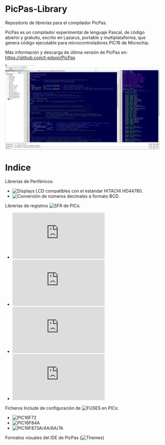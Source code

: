 # PicPas-Library

Repositorio de librerías para el compilador PicPas.

PicPas es un compilador experimental de lenguaje Pascal, de código abierto y gratuito, escrito en Lazarus, portable y multiplataforma, que genera código ejecutable para microcontroladores PIC16 de Microchip.

Más información y descarga de última versión de PicPas en: https://github.com/t-edson/PicPas

![IDE Personalizado de PicPas](https://raw.githubusercontent.com/AguHDz/PicPas-Librerias_y_Programas/master/IDE_PicPas_Personalizado.jpg "IDE Personalizado de PicPas")

# Indice

Librerías de Periféricos:
- ![Displays LCD compatibles con el estándar HITACHI HD44780.](https://github.com/AguHDz/PicPas-Library/tree/master/LCD)
- ![Conversión de números decimales a formato BCD.](https://github.com/AguHDz/PicPas-Library/tree/master/DECtoBCD)

Librerías de registros ![SFR de PICs](https://github.com/AguHDz/PicPas-Library/blob/master/SFR_MICROCONTROLADORES):
- ![PIC16C63](https://github.com/AguHDz/PicPas-Library/blob/master/SFR_MICROCONTROLADORES/PIC16C63.pas)
- ![PIC16F72](https://github.com/AguHDz/PicPas-Library/blob/master/SFR_MICROCONTROLADORES/PIC16F72.pas)
- ![PIC16F84A](https://github.com/AguHDz/PicPas-Library/blob/master/SFR_MICROCONTROLADORES/PIC16F84A.pas)
- ![PIC16F877A](https://github.com/AguHDz/PicPas-Library/blob/master/SFR_MICROCONTROLADORES/PIC16F877A.pas)

Ficheros Include de configuración de ![FUSES en PICs](https://github.com/AguHDz/PicPas-Library/blob/master/FUSES_MICROCONTROLADORES):
- ![PIC16F72](https://github.com/AguHDz/PicPas-Library/blob/master/FUSES_MICROCONTROLADORES/FUSES_16F72.inc)
- ![PIC16F84A](https://github.com/AguHDz/PicPas-Library/blob/master/FUSES_MICROCONTROLADORES/FUSES_16F84A.inc)
- ![PIC16F873A/4A/6A/7A](https://github.com/AguHDz/PicPas-Library/blob/master/FUSES_MICROCONTROLADORES/FUSES_16F87XA.inc)

Formatos visuales del IDE de PicPas (![Themes](https://github.com/AguHDz/PicPas-Library/tree/master/THEMES))
